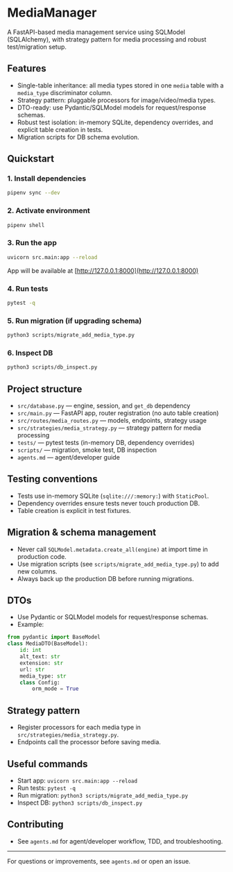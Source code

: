 # MediaManager

A FastAPI-based media management service using SQLModel (SQLAlchemy), with strategy pattern for media processing and robust test/migration setup.

## Features
- Single-table inheritance: all media types stored in one `media` table with a `media_type` discriminator column.
- Strategy pattern: pluggable processors for image/video/media types.
- DTO-ready: use Pydantic/SQLModel models for request/response schemas.
- Robust test isolation: in-memory SQLite, dependency overrides, and explicit table creation in tests.
- Migration scripts for DB schema evolution.

## Quickstart

### 1. Install dependencies
```bash
pipenv sync --dev
```

### 2. Activate environment
```bash
pipenv shell
```

### 3. Run the app
```bash
uvicorn src.main:app --reload
```

App will be available at [http://127.0.0.1:8000](http://127.0.0.1:8000)

### 4. Run tests
```bash
pytest -q
```

### 5. Run migration (if upgrading schema)
```bash
python3 scripts/migrate_add_media_type.py
```

### 6. Inspect DB
```bash
python3 scripts/db_inspect.py
```

## Project structure
- `src/database.py` — engine, session, and `get_db` dependency
- `src/main.py` — FastAPI app, router registration (no auto table creation)
- `src/routes/media_routes.py` — models, endpoints, strategy usage
- `src/strategies/media_strategy.py` — strategy pattern for media processing
- `tests/` — pytest tests (in-memory DB, dependency overrides)
- `scripts/` — migration, smoke test, DB inspection
- `agents.md` — agent/developer guide

## Testing conventions
- Tests use in-memory SQLite (`sqlite:///:memory:`) with `StaticPool`.
- Dependency overrides ensure tests never touch production DB.
- Table creation is explicit in test fixtures.

## Migration & schema management
- Never call `SQLModel.metadata.create_all(engine)` at import time in production code.
- Use migration scripts (see `scripts/migrate_add_media_type.py`) to add new columns.
- Always back up the production DB before running migrations.

## DTOs
- Use Pydantic or SQLModel models for request/response schemas.
- Example:
```python
from pydantic import BaseModel
class MediaDTO(BaseModel):
    id: int
    alt_text: str
    extension: str
    url: str
    media_type: str
    class Config:
        orm_mode = True
```

## Strategy pattern
- Register processors for each media type in `src/strategies/media_strategy.py`.
- Endpoints call the processor before saving media.

## Useful commands
- Start app: `uvicorn src.main:app --reload`
- Run tests: `pytest -q`
- Run migration: `python3 scripts/migrate_add_media_type.py`
- Inspect DB: `python3 scripts/db_inspect.py`

## Contributing
- See `agents.md` for agent/developer workflow, TDD, and troubleshooting.

---

For questions or improvements, see `agents.md` or open an issue.

